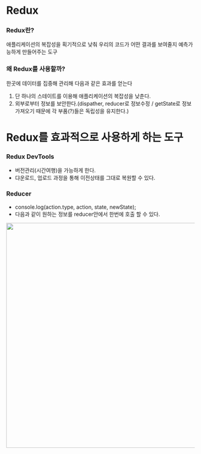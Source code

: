 # Redux

### Redux란?

애플리케이션의 복잡성을 획기적으로 낮춰 우리의 코드가 어떤 결과를 보여줄지 예측가능하게 만들어주는 도구

### 왜 Redux를 사용할까?

한곳에 데이터를 집중해 관리해 다음과 같은 효과를 얻는다

1. 단 하나의 스테이트를 이용해 애플리케이션의 복잡성을 낮춘다.
2. 외부로부터 정보를 보안한다.(dispather, reducer로 정보수정 / getState로 정보 가져오기 때문에 각 부품(?)들은 독립성을 유지한다.)

# Redux를 효과적으로 사용하게 하는 도구

### Redux DevTools

- 버전관리(시간여행)을 가능하게 한다.
- 댜운로드, 업로드 과정을 통해 이전상태를 그대로 복원할 수 있다.

### Reducer

- console.log(action.type, action, state, newState);
- 다음과 같이 원하는 정보를 reducer안에서 한번에 호출 할 수 있다.


<img src="https://user-images.githubusercontent.com/60416187/125717829-9866efd4-203b-412a-b3ef-ec3e4431d011.png" width="600">
